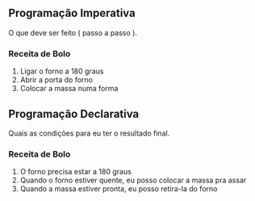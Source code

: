 ## Programação Imperativa

O que deve ser feito ( passo a passo ).

### Receita de Bolo
1. Ligar o forno a 180 graus
2. Abrir a porta do forno 
3. Colocar a massa numa forma

## Programação Declarativa

Quais as condições para eu ter o resultado final.

### Receita de Bolo
1. O forno precisa estar a 180 graus
2. Quando o forno estiver quente, eu posso colocar a massa pra assar
3. Quando a massa estiver pronta, eu posso retira-la do forno